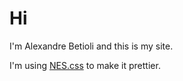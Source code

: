 # Hi

I'm Alexandre Betioli and this is my site.

I'm using [NES.css](https://nostalgic-css.github.io/NES.css/) to make it prettier.